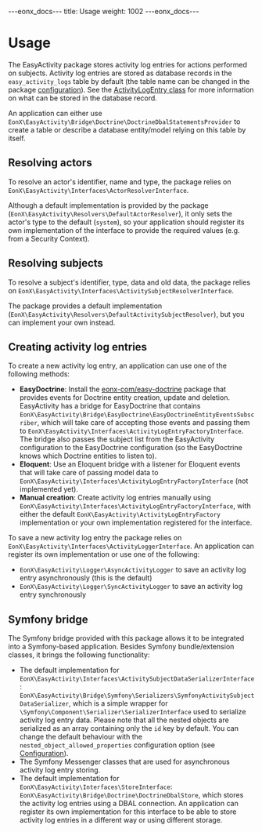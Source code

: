 ---eonx_docs---
title: Usage
weight: 1002
---eonx_docs---

# Usage

The EasyActivity package stores activity log entries for actions performed on subjects. Activity log entries are stored
as database records in the `easy_activity_logs` table by default (the table name can be changed in the package
[configuration][1]). See the [ActivityLogEntry class][2] for more information on what can be stored in the database
record.

An application can either use `EonX\EasyActivity\Bridge\Doctrine\DoctrineDbalStatementsProvider` to create a table or
describe a database entity/model relying on this table by itself.

## Resolving actors

To resolve an actor's identifier, name and type, the package relies on
`EonX\EasyActivity\Interfaces\ActorResolverInterface`.

Although a default implementation is provided by the package (`EonX\EasyActivity\Resolvers\DefaultActorResolver`), it
only sets the actor's type to the default (`system`), so your application should register its own implementation of the
interface to provide the required values (e.g. from a Security Context).

## Resolving subjects

To resolve a subject's identifier, type, data and old data, the package relies on
`EonX\EasyActivity\Interfaces\ActivitySubjectResolverInterface`.

The package provides a default implementation (`EonX\EasyActivity\Resolvers\DefaultActivitySubjectResolver`), but you
can implement your own instead.

## Creating activity log entries

To create a new activity log entry, an application can use one of the following methods:

- **EasyDoctrine**: Install the [eonx-com/easy-doctrine][3] package that provides events for Doctrine entity creation,
  update and deletion. EasyActivity has a bridge for EasyDoctrine that contains
  `EonX\EasyActivity\Bridge\EasyDoctrine\EasyDoctrineEntityEventsSubscriber`, which will take care of accepting those
  events and passing them to `EonX\EasyActivity\Interfaces\ActivityLogEntryFactoryInterface`. The bridge also passes the
  subject list from the EasyActivity configuration to the EasyDoctrine configuration (so the EasyDoctrine knows which
  Doctrine entities to listen to).
- **Eloquent**: Use an Eloquent bridge with a listener for Eloquent events that will take care of passing model data to
  `EonX\EasyActivity\Interfaces\ActivityLogEntryFactoryInterface` (not implemented yet).
- **Manual creation**: Create activity log entries manually using
  `EonX\EasyActivity\Interfaces\ActivityLogEntryFactoryInterface`, with either the default
  `EonX\EasyActivity\ActivityLogEntryFactory` implementation or your own implementation registered for the interface.

To save a new activity log entry the package relies on `EonX\EasyActivity\Interfaces\ActivityLoggerInterface`. An
application can register its own implementation or use one of the following:

- `EonX\EasyActivity\Logger\AsyncActivityLogger` to save an activity log entry asynchronously (this is the default)
- `EonX\EasyActivity\Logger\SyncActivityLogger` to save an activity log entry synchronously

## Symfony bridge

The Symfony bridge provided with this package allows it to be integrated into a Symfony-based application. Besides
Symfony bundle/extension classes, it brings the following functionality:

- The default implementation for `EonX\EasyActivity\Interfaces\ActivitySubjectDataSerializerInterface`:
  `EonX\EasyActivity\Bridge\Symfony\Serializers\SymfonyActivitySubjectDataSerializer`, which is a simple wrapper for
  `\Symfony\Component\Serializer\SerializerInterface` used to serialize activity log entry data. Please note that all
  the nested objects are serialized as an array containing only the `id` key by default. You can change the default
  behaviour with the `nested_object_allowed_properties` configuration option (see [Configuration][4]).
- The Symfony Messenger classes that are used for asynchronous activity log entry storing.
- The default implementation for `EonX\EasyActivity\Interfaces\StoreInterface`:
  `EonX\EasyActivity\Bridge\Doctrine\DoctrineDbalStore`, which stores the activity log entries using a DBAL connection.
  An application can register its own implementation for this interface to be able to store activity log entries in a
  different way or using different storage.

[1]: config.md
[2]: activity-log-entry.md
[3]: https://github.com/eonx-com/easy-doctrine
[4]: config.md
